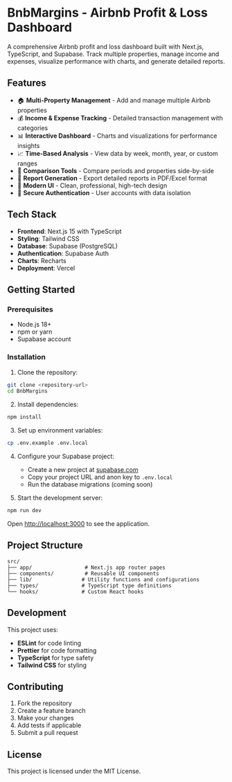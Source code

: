 # BnbMargins - Airbnb Profit & Loss Dashboard

A comprehensive Airbnb profit and loss dashboard built with Next.js, TypeScript, and Supabase. Track multiple properties, manage income and expenses, visualize performance with charts, and generate detailed reports.

## Features

- 🏠 **Multi-Property Management** - Add and manage multiple Airbnb properties
- 💰 **Income & Expense Tracking** - Detailed transaction management with categories
- 📊 **Interactive Dashboard** - Charts and visualizations for performance insights
- 📈 **Time-Based Analysis** - View data by week, month, year, or custom ranges
- 🔄 **Comparison Tools** - Compare periods and properties side-by-side
- 📄 **Report Generation** - Export detailed reports in PDF/Excel format
- 🎨 **Modern UI** - Clean, professional, high-tech design
- 🔐 **Secure Authentication** - User accounts with data isolation

## Tech Stack

- **Frontend**: Next.js 15 with TypeScript
- **Styling**: Tailwind CSS
- **Database**: Supabase (PostgreSQL)
- **Authentication**: Supabase Auth
- **Charts**: Recharts
- **Deployment**: Vercel

## Getting Started

### Prerequisites

- Node.js 18+
- npm or yarn
- Supabase account

### Installation

1. Clone the repository:
```bash
git clone <repository-url>
cd BnbMargins
```

2. Install dependencies:
```bash
npm install
```

3. Set up environment variables:
```bash
cp .env.example .env.local
```

4. Configure your Supabase project:
   - Create a new project at [supabase.com](https://supabase.com)
   - Copy your project URL and anon key to `.env.local`
   - Run the database migrations (coming soon)

5. Start the development server:
```bash
npm run dev
```

Open [http://localhost:3000](http://localhost:3000) to see the application.

## Project Structure

```
src/
├── app/                 # Next.js app router pages
├── components/          # Reusable UI components
├── lib/                # Utility functions and configurations
├── types/              # TypeScript type definitions
└── hooks/              # Custom React hooks
```

## Development

This project uses:
- **ESLint** for code linting
- **Prettier** for code formatting
- **TypeScript** for type safety
- **Tailwind CSS** for styling

## Contributing

1. Fork the repository
2. Create a feature branch
3. Make your changes
4. Add tests if applicable
5. Submit a pull request

## License

This project is licensed under the MIT License.
